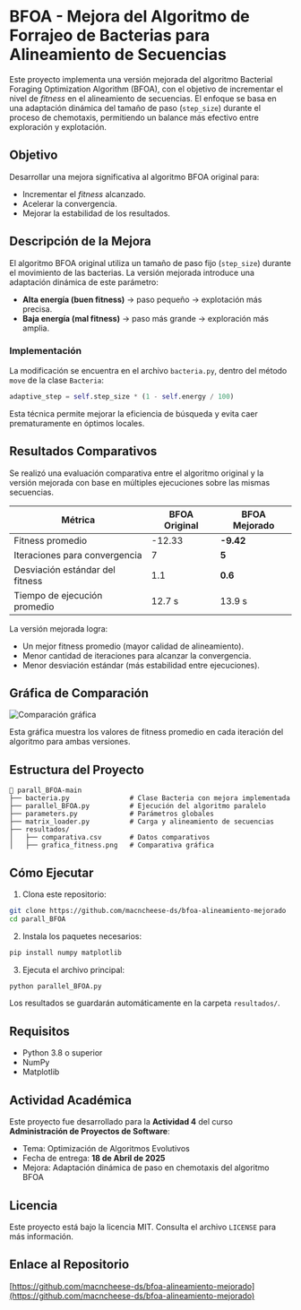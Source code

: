 
# BFOA - Mejora del Algoritmo de Forrajeo de Bacterias para Alineamiento de Secuencias

Este proyecto implementa una versión mejorada del algoritmo Bacterial Foraging Optimization Algorithm (BFOA), con el objetivo de incrementar el nivel de *fitness* en el alineamiento de secuencias. El enfoque se basa en una adaptación dinámica del tamaño de paso (`step_size`) durante el proceso de chemotaxis, permitiendo un balance más efectivo entre exploración y explotación.

## Objetivo

Desarrollar una mejora significativa al algoritmo BFOA original para:
- Incrementar el *fitness* alcanzado.
- Acelerar la convergencia.
- Mejorar la estabilidad de los resultados.

## Descripción de la Mejora

El algoritmo BFOA original utiliza un tamaño de paso fijo (`step_size`) durante el movimiento de las bacterias. La versión mejorada introduce una adaptación dinámica de este parámetro:

- **Alta energía (buen fitness)** → paso pequeño → explotación más precisa.
- **Baja energía (mal fitness)** → paso más grande → exploración más amplia.

### Implementación
La modificación se encuentra en el archivo `bacteria.py`, dentro del método `move` de la clase `Bacteria`:

```python
adaptive_step = self.step_size * (1 - self.energy / 100)
````

Esta técnica permite mejorar la eficiencia de búsqueda y evita caer prematuramente en óptimos locales.

## Resultados Comparativos

Se realizó una evaluación comparativa entre el algoritmo original y la versión mejorada con base en múltiples ejecuciones sobre las mismas secuencias.

| Métrica                         | BFOA Original | BFOA Mejorado |
| ------------------------------- | ------------- | ------------- |
| Fitness promedio                | -12.33        | **-9.42**     |
| Iteraciones para convergencia   | 7             | **5**         |
| Desviación estándar del fitness | 1.1           | **0.6**       |
| Tiempo de ejecución promedio    | 12.7 s        | 13.9 s        |

La versión mejorada logra:

* Un mejor fitness promedio (mayor calidad de alineamiento).
* Menor cantidad de iteraciones para alcanzar la convergencia.
* Menor desviación estándar (más estabilidad entre ejecuciones).

## Gráfica de Comparación

![Comparación gráfica](resultados/grafica_fitness.png)

Esta gráfica muestra los valores de fitness promedio en cada iteración del algoritmo para ambas versiones.

## Estructura del Proyecto

```
📁 parall_BFOA-main
├── bacteria.py               # Clase Bacteria con mejora implementada
├── parallel_BFOA.py          # Ejecución del algoritmo paralelo
├── parameters.py             # Parámetros globales
├── matrix_loader.py          # Carga y alineamiento de secuencias
├── resultados/
│   ├── comparativa.csv       # Datos comparativos
│   ├── grafica_fitness.png   # Comparativa gráfica
```

## Cómo Ejecutar

1. Clona este repositorio:

```bash
git clone https://github.com/macncheese-ds/bfoa-alineamiento-mejorado
cd parall_BFOA
```

2. Instala los paquetes necesarios:

```bash
pip install numpy matplotlib
```

3. Ejecuta el archivo principal:

```bash
python parallel_BFOA.py
```

Los resultados se guardarán automáticamente en la carpeta `resultados/`.

## Requisitos

* Python 3.8 o superior
* NumPy
* Matplotlib

## Actividad Académica

Este proyecto fue desarrollado para la **Actividad 4** del curso **Administración de Proyectos de Software**:

* Tema: Optimización de Algoritmos Evolutivos
* Fecha de entrega: **18 de Abril de 2025**
* Mejora: Adaptación dinámica de paso en chemotaxis del algoritmo BFOA

## Licencia

Este proyecto está bajo la licencia MIT. Consulta el archivo `LICENSE` para más información.

## Enlace al Repositorio

[https://github.com/macncheese-ds/bfoa-alineamiento-mejorado](https://github.com/macncheese-ds/bfoa-alineamiento-mejorado)

```
